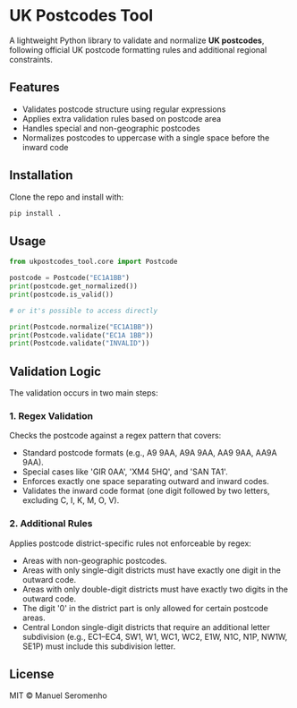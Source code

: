 # UK Postcodes Tool

A lightweight Python library to validate and normalize **UK postcodes**, following official UK postcode formatting rules and additional regional constraints.

## Features

- Validates postcode structure using regular expressions
- Applies extra validation rules based on postcode area
- Handles special and non-geographic postcodes
- Normalizes postcodes to uppercase with a single space before the inward code

## Installation

Clone the repo and install with:

```bash
pip install .
```

## Usage

```python
from ukpostcodes_tool.core import Postcode

postcode = Postcode("EC1A1BB")
print(postcode.get_normalized()) 
print(postcode.is_valid())

# or it's possible to access directly

print(Postcode.normalize("EC1A1BB"))
print(Postcode.validate("EC1A 1BB"))
print(Postcode.validate("INVALID"))
```

## Validation Logic

The validation occurs in two main steps:

### 1. Regex Validation

Checks the postcode against a regex pattern that covers:
- Standard postcode formats (e.g., A9 9AA, A9A 9AA, AA9 9AA, AA9A 9AA).
- Special cases like 'GIR 0AA', 'XM4 5HQ', and 'SAN TA1'.
- Enforces exactly one space separating outward and inward codes.
- Validates the inward code format (one digit followed by two letters, excluding C, I, K, M, O, V).


### 2. Additional Rules

Applies postcode district-specific rules not enforceable by regex:
- Areas with non-geographic postcodes.
- Areas with only single-digit districts must have exactly one digit in the outward code.
- Areas with only double-digit districts must have exactly two digits in the outward code.
- The digit '0' in the district part is only allowed for certain postcode areas.
- Central London single-digit districts that require an additional letter subdivision
  (e.g., EC1–EC4, SW1, W1, WC1, WC2, E1W, N1C, N1P, NW1W, SE1P) must include this subdivision letter.


## License

MIT © Manuel Seromenho
